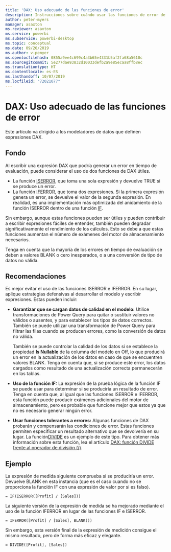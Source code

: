 ```yaml
---
title: 'DAX: Uso adecuado de las funciones de error'
description: Instrucciones sobre cuándo usar las funciones de error de DAX.
author: peter-myers
manager: asaxton
ms.reviewer: asaxton
ms.service: powerbi
ms.subservice: powerbi-desktop
ms.topic: conceptual
ms.date: 09/26/2019
ms.author: v-pemyer
ms.openlocfilehash: 0855a9ee4c699c4a3b65e4331b5af2fa68a5610c
ms.sourcegitcommit: 5e277dae93832d10033defb2a9e85ecaa8ffb8ec
ms.translationtype: HT
ms.contentlocale: es-ES
ms.lasthandoff: 10/07/2019
ms.locfileid: "72021077"
---
```

# <a name="dax-appropriate-use-of-error-functions"></a>DAX: Uso adecuado de las funciones de error

Este artículo va dirigido a los modeladores de datos que definen expresiones DAX.

## <a name="background"></a>Fondo

Al escribir una expresión DAX que podría generar un error en tiempo de evaluación, puede considerar el uso de dos funciones de DAX útiles.

- La función [ISERROR](/dax/iserror-function-dax), que toma una sola expresión y devuelve TRUE si se produce un error.
- La función [IFERROR](/dax/iferror-function-dax), que toma dos expresiones. Si la primera expresión genera un error, se devuelve el valor de la segunda expresión. En realidad, es una implementación más optimizada del anidamiento de la función ISERROR dentro de una función [IF](/dax/if-function-dax).

Sin embargo, aunque estas funciones pueden ser útiles y pueden contribuir a escribir expresiones fáciles de entender, también pueden degradar significativamente el rendimiento de los cálculos. Esto se debe a que estas funciones aumentan el número de exámenes del motor de almacenamiento necesarios.

Tenga en cuenta que la mayoría de los errores en tiempo de evaluación se deben a valores BLANK o cero inesperados, o a una conversión de tipo de datos no válida.

## <a name="recommendations"></a>Recomendaciones

Es mejor evitar el uso de las funciones ISERROR e IFERROR. En su lugar, aplique estrategias defensivas al desarrollar el modelo y escribir expresiones. Estas pueden incluir:

- **Garantizar que se cargan datos de calidad en el modelo:** Utilice transformaciones de Power Query para quitar o sustituir valores no válidos o ausentes, y para establecer los tipos de datos correctos. También se puede utilizar una transformación de Power Query para filtrar las filas cuando se producen errores, como la conversión de datos no válida.

    También se puede controlar la calidad de los datos si se establece la propiedad **Is Nullable** de la columna del modelo en Off, lo que producirá un error en la actualización de los datos en caso de que se encuentren valores BLANK. Tenga en cuenta que, si se produce este error, los datos cargados como resultado de una actualización correcta permanecerán en las tablas.
- **Uso de la función IF:** La expresión de la prueba lógica de la función IF se puede usar para determinar si se produciría un resultado de error. Tenga en cuenta que, al igual que las funciones ISERROR e IFERROR, esta función puede producir exámenes adicionales del motor de almacenamiento, pero es probable que funcione mejor que estos ya que no es necesario generar ningún error.
- **Usar funciones tolerantes a errores:** Algunas funciones de DAX probarán y compensarán las condiciones de error. Estas funciones permiten especificar un resultado alternativo que se devolvería en su lugar. La función[DIVIDE](/dax/divide-function-dax) es un ejemplo de este tipo. Para obtener más información sobre esta función, lea el artículo [DAX: función DIVIDE frente al operador de división (/)](dax-divide-function-operator.md).

## <a name="example"></a>Ejemplo

La expresión de medida siguiente comprueba si se produciría un error. Devuelve BLANK en esta instancia (que es el caso cuando no se proporciona la función IF con una expresión de valor por si es falso).
```dax
= IF(ISERROR([Profit] / [Sales]))
```
La siguiente versión de la expresión de medida se ha mejorado mediante el uso de la función IFERROR en lugar de las funciones IF e ISERROR.
```dax
= IFERROR([Profit] / [Sales], BLANK())
```
Sin embargo, esta versión final de la expresión de medición consigue el mismo resultado, pero de forma más eficaz y elegante.
```dax
= DIVIDE([Profit], [Sales])
```
